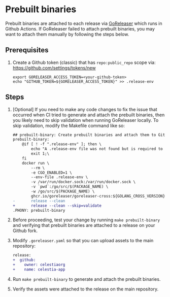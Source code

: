 # Prebuilt binaries

Prebuilt binaries are attached to each release via [GoReleaser](https://goreleaser.com/) which runs in Github Actions. If GoReleaser failed to attach prebuilt binaries, you may want to attach them manually by following the steps below.

## Prerequisites

1. Create a Github token (classic) that has `repo:public_repo` scope via: <https://github.com/settings/tokens/new>

    ```shell
    export GORELEASER_ACCESS_TOKEN=<your-github-token>
    echo "GITHUB_TOKEN=${GORELEASER_ACCESS_TOKEN}" >> .release-env
    ```

## Steps

1. [Optional] If you need to make any code changes to fix the issue that occurred when CI tried to generate and attach the prebuilt binaries, then you likely need to skip validation when running GoReleaser locally. To skip validation, modify the Makefile command like so:

    ```diff
    ## prebuilt-binary: Create prebuilt binaries and attach them to GitHub release. Requires Docker.
    prebuilt-binary:
        @if [ ! -f ".release-env" ]; then \
            echo "A .release-env file was not found but is required to create prebuilt binaries. This command is expected to be run in CI where a .release-env file exists. If you need to run this command locally to attach binaries to a release, you need to create a .release-env file with a Github token (classic) that has repo:public_repo scope."; \
            exit 1;\
        fi
        docker run \
            --rm \
            -e CGO_ENABLED=1 \
            --env-file .release-env \
            -v /var/run/docker.sock:/var/run/docker.sock \
            -v `pwd`:/go/src/$(PACKAGE_NAME) \
            -w /go/src/$(PACKAGE_NAME) \
            ghcr.io/goreleaser/goreleaser-cross:${GOLANG_CROSS_VERSION} \
    -       release --clean
    +       release --clean --skip=validate
    .PHONY: prebuilt-binary
    ```

1. Before proceeding, test your change by running `make prebuilt-binary` and verifying that prebuilt binaries are attached to a release on your Github fork.
1. Modify `.goreleaser.yaml` so that you can upload assets to the main repository:

    ```diff
    release:
    +  github:
    +    owner: celestiaorg
    +    name: celestia-app
    ```

1. Run `make prebuilt-binary` to generate and attach the prebuilt binaries.
1. Verify the assets were attached to the release on the main repository.
